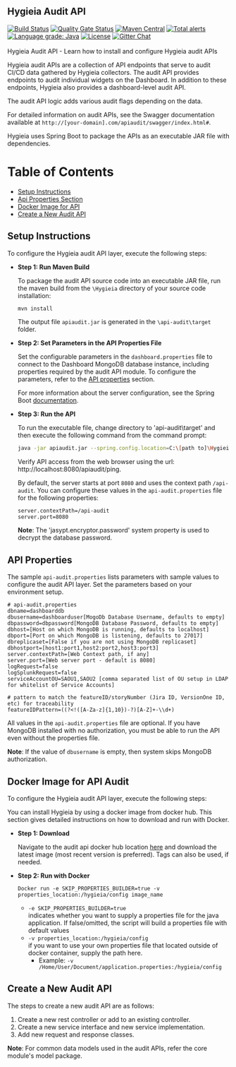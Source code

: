 ## Hygieia Audit API

[![Build Status](https://api.travis-ci.com/Hygieia/api-audit.svg?branch=master)](https://travis-ci.com/Hygieia/api-audit?branch=master)
[![Quality Gate Status](https://sonarcloud.io/api/project_badges/measure?project=Hygieia_api-audit&metric=alert_status)](https://sonarcloud.io/dashboard?id=Hygieia_api-audit)
[![Maven Central](https://img.shields.io/maven-central/v/com.capitalone.dashboard/api-audit.svg?label=Maven%20Central)](https://search.maven.org/search?q=g:%22com.capitalone.dashboard%22%20AND%20a:%22api-audit%22)
[![Total alerts](https://img.shields.io/lgtm/alerts/g/Hygieia/api-audit.svg?logo=lgtm&logoWidth=18)](https://lgtm.com/projects/g/Hygieia/api-audit/alerts/)
[![Language grade: Java](https://img.shields.io/lgtm/grade/java/g/Hygieia/api-audit.svg?logo=lgtm&logoWidth=18)](https://lgtm.com/projects/g/Hygieia/api-audit/context:java)
[![License](https://img.shields.io/badge/license-Apache%202-blue.svg)](https://www.apache.org/licenses/LICENSE-2.0)
[![Gitter Chat](https://badges.gitter.im/Join%20Chat.svg)](https://www.apache.org/licenses/LICENSE-2.0)
<br>
<br>
Hygieia Audit API - Learn how to install and configure Hygieia audit APIs

Hygieia audit APIs are a collection of API endpoints that serve to audit CI/CD data gathered by Hygieia collectors. The audit API provides endpoints to audit individual widgets on the Dashboard. In addition to these endpoints, Hygieia also provides a dashboard-level audit API. 

The audit API logic adds various audit flags depending on the data. 

For detailed information on audit APIs, see the Swagger documentation available at `http://[your-domain].com/apiaudit/swagger/index.html#`. 

Hygieia uses Spring Boot to package the APIs as an executable JAR file with dependencies.

# Table of Contents
* [Setup Instructions](#setup-instructions)
* [Api Properties Section](#api-properties)
* [Docker Image for API](#docker-image-for-api)
* [Create a New Audit API](#create-a-new-audit-api)

## Setup Instructions

To configure the Hygieia audit API layer, execute the following steps:

*	**Step 1: Run Maven Build**

	To package the audit API source code into an executable JAR file, run the maven build from the `\Hygieia` directory of your source code installation:

	```bash
	mvn install
	```

	The output file `apiaudit.jar` is generated in the `\api-audit\target` folder.

*	**Step 2: Set Parameters in the API Properties File**

	Set the configurable parameters in the `dashboard.properties` file to connect to the Dashboard MongoDB database instance, including properties required by the audit API module. To configure the parameters, refer to the [API properties](#api-properties) section.

	For more information about the server configuration, see the Spring Boot [documentation](http://docs.spring.io/spring-boot/docs/current-SNAPSHOT/reference/htmlsingle/#boot-features-external-config-application-property-files).

*	**Step 3: Run the API**

	To run the executable file, change directory to 'api-audit\target' and then execute the following command from the command prompt:

	```bash
	java -jar apiaudit.jar --spring.config.location=C:\[path to]\Hygieia\api-audit\api-audit.properties
	```
	Verify API access from the web browser using the url: http://localhost:8080/apiaudit/ping.

	By default, the server starts at port `8080` and uses the context path `/api-audit`. You can configure these values in the `api-audit.properties` file for the following properties:

	```properties
	server.contextPath=/api-audit
	server.port=8080
	```

	**Note**: The 'jasypt.encryptor.password' system property is used to decrypt the database password. 

## API Properties

The sample `api-audit.properties` lists parameters with sample values to configure the audit API layer. Set the parameters based on your environment setup.

```properties
# api-audit.properties
dbname=dashboarddb
dbusername=dashboarduser[MogoDb Database Username, defaults to empty]
dbpassword=dbpassword[MongoDB Database Password, defaults to empty]
dbhost=[Host on which MongoDB is running, defaults to localhost]
dbport=[Port on which MongoDB is listening, defaults to 27017]
dbreplicaset=[False if you are not using MongoDB replicaset]
dbhostport=[host1:port1,host2:port2,host3:port3]
server.contextPath=[Web Context path, if any]
server.port=[Web server port - default is 8080]
logRequest=false
logSplunkRequest=false
serviceAccountOU=SAOU1,SAOU2 [comma separated list of OU setup in LDAP for whitelist of Service Accounts]

# pattern to match the featureID/storyNumber (Jira ID, VersionOne ID, etc) for traceability
featureIDPattern=((?<!([A-Za-z]{1,10})-?)[A-Z]+-\\d+)
```

All values in the `api-audit.properties` file are optional. If you have MongoDB installed with no authorization, you must be able to run the API even without the properties file.

**Note**: If the value of `dbusername` is empty, then system skips MongoDB authorization.

## Docker Image for API Audit 

To configure the Hygieia audit API layer, execute the following steps:

You can install Hygieia by using a docker image from docker hub. This section gives detailed instructions on how to download and run with Docker. 

*	**Step 1: Download**

	Navigate to the audit api docker hub location [here](https://hub.docker.com/r/hygieiadoc/apiaudit/tags) and download the latest image (most recent version is preferred).  Tags can also be used, if needed.

*	**Step 2: Run with Docker**

	```Docker run -e SKIP_PROPERTIES_BUILDER=true -v properties_location:/hygieia/config image_name```
	
	- <code>-e SKIP_PROPERTIES_BUILDER=true</code>  <br />
	indicates whether you want to supply a properties file for the java application. If false/omitted, the script will build a properties file with default values
	- <code>-v properties_location:/hygieia/config</code> <br />
	if you want to use your own properties file that located outside of docker container, supply the path here. 
		- Example: <code>-v /Home/User/Document/application.properties:/hygieia/config</code>


## Create a New Audit API

The steps to create a new audit API are as follows:

1. Create a new rest controller or add to an existing controller.
2. Create a new service interface and new service implementation.
3. Add new request and response classes.

**Note**: For common data models used in the audit APIs, refer the core module's model package.
